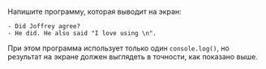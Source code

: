 
Напишите программу, которая выводит на экран:

```
- Did Joffrey agree?
- He did. He also said "I love using \n".
```

При этом программа использует только один `console.log()`, но результат на экране должен выглядеть в точности, как показано выше.
